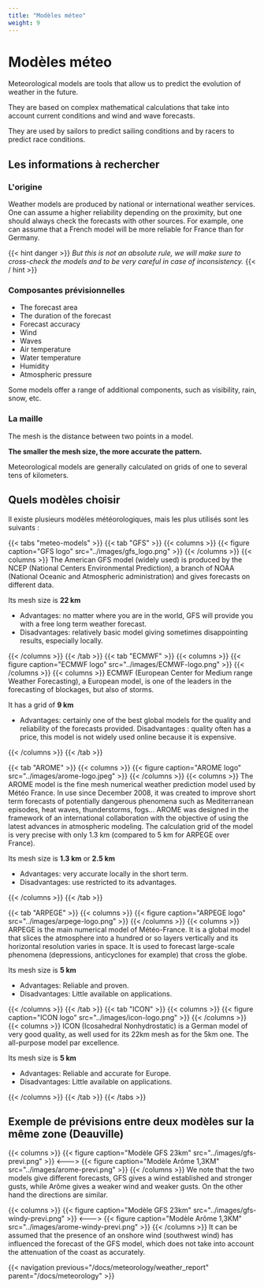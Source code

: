 ```yaml
---
title: "Modèles méteo"
weight: 9
---
```


# Modèles méteo

Meteorological models are tools that allow us to predict the evolution of weather in the future.

They are based on complex mathematical calculations that take into account current conditions and wind and wave forecasts.

They are used by sailors to predict sailing conditions and by racers to predict race conditions.

## Les informations à rechercher

### L'origine

Weather models are produced by national or international weather services.
One can assume a higher reliability depending on the proximity, but one should always check the forecasts with other sources.
For example, one can assume that a French model will be more reliable for France than for Germany.

{{< hint danger >}}
*But this is not an absolute rule, we will make sure to cross-check the models and to be very careful in case of inconsistency.*
{{< / hint >}}

### Composantes prévisionnelles

* The forecast area
* The duration of the forecast
* Forecast accuracy
* Wind
* Waves
* Air temperature
* Water temperature
* Humidity
* Atmospheric pressure

Some models offer a range of additional components, such as visibility, rain, snow, etc.

### La maille

The mesh is the distance between two points in a model.

**The smaller the mesh size, the more accurate the pattern.**

Meteorological models are generally calculated on grids of one to several tens of kilometers.

## Quels modèles choisir

Il existe plusieurs modèles météorologiques, mais les plus utilisés sont les suivants :

{{< tabs "meteo-models" >}}
{{< tab "GFS" >}}
{{< columns >}}
{{< figure caption="GFS logo" src="../images/gfs_logo.png" >}}
{{< /columns >}}
{{< columns >}}
The American GFS model (widely used) is produced by the NCEP (National Centers Environmental Prediction), a branch of NOAA (National Oceanic and Atmospheric administration) and gives forecasts on different data.

Its mesh size is **22 km**

* Advantages: no matter where you are in the world, GFS will provide you with a free long term weather forecast.
* Disadvantages: relatively basic model giving sometimes disappointing results, especially locally.

{{< /columns >}}
{{< /tab >}}
{{< tab "ECMWF" >}}
{{< columns >}}
{{< figure caption="ECMWF logo" src="../images/ECMWF-logo.png" >}}
{{< /columns >}}
{{< columns >}}
  ECMWF (European Center for Medium range Weather Forecasting), a European model, is one of the leaders in the forecasting of blockages, but also of storms.

It has a grid of **9 km**

* Advantages: certainly one of the best global models for the quality and reliability of the forecasts provided.
 Disadvantages : quality often has a price, this model is not widely used online because it is expensive.

{{< /columns >}}
{{< /tab >}}

{{< tab "AROME" >}}
{{< columns >}}
{{< figure caption="AROME logo" src="../images/arome-logo.jpeg" >}}
{{< /columns >}}
{{< columns >}}
The AROME model is the fine mesh numerical weather prediction model used by Météo France. In use since December 2008, it was created to improve short term forecasts of potentially dangerous phenomena such as Mediterranean episodes, heat waves, thunderstorms, fogs... AROME was designed in the framework of an international collaboration with the objective of using the latest advances in atmospheric modeling. The calculation grid of the model is very precise with only 1.3 km (compared to 5 km for ARPEGE over France).

Its mesh size is **1.3 km** or **2.5 km**

* Advantages: very accurate locally in the short term.
* Disadvantages: use restricted to its advantages.

{{< /columns >}}
{{< /tab >}}

{{< tab "ARPEGE" >}}
{{< columns >}}
{{< figure caption="ARPEGE logo" src="../images/arpege-logo.png" >}}
{{< /columns >}}
{{< columns >}}
ARPEGE is the main numerical model of Météo-France. It is a global model that slices the atmosphere into a hundred or so layers vertically and its horizontal resolution varies in space. It is used to forecast large-scale phenomena (depressions, anticyclones for example) that cross the globe.

Its mesh size is **5 km**

* Advantages: Reliable and proven.
* Disadvantages: Little available on applications.

{{< /columns >}}
{{< /tab >}}
{{< tab "ICON" >}}
{{< columns >}}
{{< figure caption="ICON logo" src="../images/icon-logo.png" >}}
{{< /columns >}}
{{< columns >}}
ICON (Icosahedral Nonhydrostatic) is a German model of very good quality, as well used for its 22km mesh as for the 5km one. The all-purpose model par excellence.

Its mesh size is **5 km**

* Advantages: Reliable and accurate for Europe.
* Disadvantages: Little available on applications.

{{< /columns >}}
{{< /tab >}}
{{< /tabs >}}

## Exemple de prévisions entre deux modèles sur la même zone (Deauville)

{{< columns >}}
{{< figure caption="Modèle GFS 23km" src="../images/gfs-previ.png" >}}
<--->
{{< figure caption="Modèle Arôme 1,3KM" src="../images/arome-previ.png" >}}
{{< /columns >}}
We note that the two models give different forecasts, GFS gives a wind established and stronger gusts, while Arôme gives a weaker wind and weaker gusts.
On the other hand the directions are similar.

{{< columns >}}
{{< figure caption="Modèle GFS 23km" src="../images/gfs-windy-previ.png" >}}
<--->
{{< figure caption="Modèle Arôme 1,3KM" src="../images/arome-windy-previ.png" >}}
{{< /columns >}}
It can be assumed that the presence of an onshore wind (southwest wind) has influenced the forecast of the GFS model, which does not take into account the attenuation of the coast as accurately.

{{< navigation previous="/docs/meteorology/weather_report" parent="/docs/meteorology" >}}
